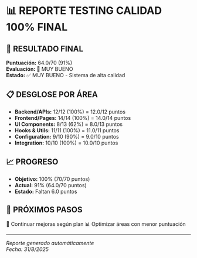 # 📊 REPORTE TESTING CALIDAD 100% FINAL

## 🎯 RESULTADO FINAL
**Puntuación:** 64.0/70 (91%)  
**Evaluación:** 🥇 MUY BUENO  
**Estado:** ✅ MUY BUENO - Sistema de alta calidad

## 📋 DESGLOSE POR ÁREA
- **Backend/APIs:** 12/12 (100%) = 12.0/12 puntos
- **Frontend/Pages:** 14/14 (100%) = 14.0/14 puntos
- **UI Components:** 8/13 (62%) = 8.0/13 puntos
- **Hooks & Utils:** 11/11 (100%) = 11.0/11 puntos
- **Configuration:** 9/10 (90%) = 9.0/10 puntos
- **Integration:** 10/10 (100%) = 10.0/10 puntos

## 📈 PROGRESO
- **Objetivo:** 100% (70/70 puntos)
- **Actual:** 91% (64.0/70 puntos)
- **Estado:** Faltan 6.0 puntos

## 🔄 PRÓXIMOS PASOS
🔧 Continuar mejoras según plan
📊 Optimizar áreas con menor puntuación

---
*Reporte generado automáticamente*  
*Fecha: 31/8/2025*
